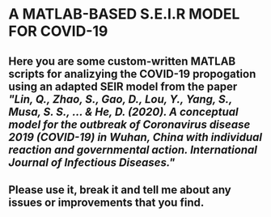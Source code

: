 # A MATLAB-BASED S.E.I.R MODEL FOR COVID-19
## Here you are some custom-written MATLAB scripts for analizying the COVID-19 propogation using an adapted SEIR model from the paper *"Lin, Q., Zhao, S., Gao, D., Lou, Y., Yang, S., Musa, S. S., ... & He, D. (2020). A conceptual model for the outbreak of Coronavirus disease 2019 (COVID-19) in Wuhan, China with individual reaction and governmental action. International Journal of Infectious Diseases."*

## Please use it, break it and tell me about any issues or improvements that you find.
